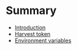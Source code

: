 # Summary

* [Introduction](README.md)
* [Harvest token](harvest-credentials.md)
* [Environment variables](environment-variables.md)